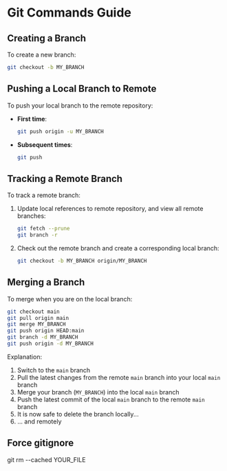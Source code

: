 
# Git Commands Guide

## Creating a Branch
To create a new branch:
```bash
git checkout -b MY_BRANCH
```


## Pushing a Local Branch to Remote
To push your local branch to the remote repository:

- **First time**:
    ```bash
    git push origin -u MY_BRANCH
    ```
- **Subsequent times**:
    ```bash
    git push
    ```

## Tracking a Remote Branch
To track a remote branch:

1. Update local references to remote repository, and view all remote branches:
    ```bash
    git fetch --prune
    git branch -r
    ```
2. Check out the remote branch and create a corresponding local branch:
    ```bash
    git checkout -b MY_BRANCH origin/MY_BRANCH
    ```

## Merging a Branch
To merge when you are on the local branch:

```bash
git checkout main
git pull origin main
git merge MY_BRANCH
git push origin HEAD:main
git branch -d MY_BRANCH
git push origin -d MY_BRANCH
``` 
Explanation:
1. Switch to the `main` branch
2. Pull the latest changes from the remote `main` branch into your local `main` branch
3. Merge your branch (`MY_BRANCH`) into the local `main` branch
4. Push the latest commit of the local `main` branch to the remote `main` branch
5. It is now safe to delete the branch locally...
6. ... and remotely


## Force gitignore
git rm --cached YOUR_FILE